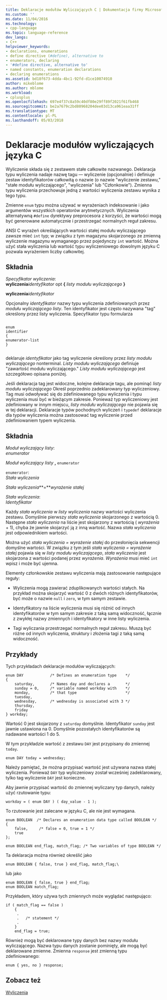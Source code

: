 ```yaml
---
title: Deklaracje modułów Wyliczających C | Dokumentacja firmy Microsoft
ms.custom: ''
ms.date: 11/04/2016
ms.technology:
- cpp-language
ms.topic: language-reference
dev_langs:
- C++
helpviewer_keywords:
- declarations, enumerations
- define directive (#define), alternative to
- enumerators, declaring
- '#define directive, alternative to'
- named constants, enumeration declarations
- declaring enumerations
ms.assetid: bd18f673-4dda-4bc1-92fd-d1ce10074910
author: mikeblome
ms.author: mblome
ms.workload:
- cplusplus
ms.openlocfilehash: 697e4f37c8a59c40df80e29ff89f2021f61fb468
ms.sourcegitcommit: be2a7679c2bd80968204dee03d13ca961eaa31ff
ms.translationtype: MT
ms.contentlocale: pl-PL
ms.lasthandoff: 05/03/2018
---
```

# <a name="c-enumeration-declarations"></a>Deklaracje modułów wyliczających języka C
Wyliczenie składa się z zestawem stałe całkowite nazwanego. Deklaracja typu wyliczenia nadaje nazwę tagu — wyliczenie (opcjonalnie) i definiuje zestaw identyfikatorów całkowitą o nazwie (o nazwie "wyliczenie zestawu," "stałe modułu wyliczającego", "wyliczenia" lub "Członkowie"). Zmienna typu wyliczenia przechowuje jedną z wartości wyliczenia zestawu wynika z tego typu.  
  
 Zmienne `enum` typu można używać w wyrażeniach indeksowanie i jako argumentów wszystkich operatorów arytmetycznych. Wyliczenia alternatywną `#define` dyrektywy preprocesora z korzyści, że wartości mogą być generowane automatycznie i przestrzegać normalnych reguł zakresu.  
  
 ANSI C wyrażeń określających wartości stałej modułu wyliczającego zawsze mieć `int` typ; w związku z tym magazynu skojarzonego ze zmienną wyliczenie magazynu wymaganego przez pojedynczy `int` wartość. Można użyć stała wyliczenia lub wartość typu wyliczeniowego dowolnym języku C pozwala wyrażeniem liczby całkowitej.  
  
## <a name="syntax"></a>Składnia  
 *Specyfikator wyliczenia*:  
 **wyliczenia***identyfikator* opt **{** *listy modułu wyliczającego* **}**   
  
 **wyliczenia***identyfikator*  
  
 Opcjonalny *identyfikator* nazwy typu wyliczenia zdefiniowanych przez *modułu wyliczającego listy*. Ten identyfikator jest często nazywana "tag" określony przez listy wyliczenia. Specyfikator typu formularza  
  
```  
  
enum  
identifier  
{  
enumerator-list  
}  
  
```  
  
 deklaruje *identyfikator* jako tag wyliczenie określony przez *listy modułu wyliczającego* nonterminal. *Listy modułu wyliczającego* definiuje "zawartość modułu wyliczającego." *Listy modułu wyliczającego* jest szczegółowo opisana poniżej.  
  
 Jeśli deklaracja tag jest widoczne, kolejne deklaracje tagu, ale pominąć *listy modułu wyliczającego* Określ poprzednio zadeklarowany typ wyliczeniowy. Tag musi odwoływać się do zdefiniowanego typu wyliczenia i typu wyliczenia musi być w bieżącym zakresie. Ponieważ typ wyliczeniowy jest zdefiniowany w innym miejscu, *listy modułu wyliczającego* nie pojawia się w tej deklaracji. Deklaracje typów pochodnych wyliczeń i `typedef` deklaracje dla typów wyliczenia można zastosować tag wyliczenie przed zdefiniowaniem typem wyliczenia.  
  
## <a name="syntax"></a>Składnia  
 *Moduł wyliczający listy*:  
 *enumerator*  
  
 *Moduł wyliczający listy* **,**  `enumerator`  
  
 `enumerator`:  
 *Stała wyliczenia*  
  
 *Stała wyliczenia***=***wyrażenie stałej*  
  
 *Stała wyliczenia*:  
 *Identyfikator*  
  
 Każdy *stała wyliczenia* w *listy wyliczenia* nazwy wartości wyliczenia zestawu. Domyślnie pierwszy *stała wyliczenia* skojarzonego z wartością 0. Następne *stała wyliczenia* na liście jest skojarzony z wartością ( *wyrażenia* + 1), chyba że jawnie skojarzyć ją z inną wartość. Nazwa *stała wyliczenia* jest odpowiednikiem wartości.  
  
 Można użyć *stała wyliczenia = wyrażenie stałej* do przesłonięcia sekwencji domyślne wartości. W związku z tym jeśli *stała wyliczenia = wyrażenie stałej* pojawia się w *listy modułu wyliczającego*, *stała wyliczenia* jest skojarzona z wartości podanej przez *wyrażenia*. *Wyrażenia* musi mieć `int` wpisz i może być ujemna.  
  
 Elementy członkowskie zestawu wyliczenia mają zastosowanie następujące reguły:  
  
-   Wyliczenia mogą zawierać zduplikowanych wartości stałych. Na przykład można skojarzyć wartość 0 z dwóch różnych identyfikatorów, być może o nazwie `null` i `zero`, w tym samym zestawie.  
  
-   Identyfikatory na liście wyliczenia musi się różnić od innych identyfikatorów w tym samym zakresie z taką samą widoczność, łącznie z zwykłej nazwy zmiennych i identyfikatory w inne listy wyliczenia.  
  
-   Tagi wyliczania przestrzegać normalnych reguł zakresu. Muszą być różne od innych wyliczenia, struktury i złożenia tagi z taką samą widoczność.  
  
## <a name="examples"></a>Przykłady  
 Tych przykładach deklaracje modułów wyliczających:  
  
```  
enum DAY            /* Defines an enumeration type    */  
{  
    saturday,       /* Names day and declares a       */  
    sunday = 0,     /* variable named workday with    */   
    monday,         /* that type                      */  
    tuesday,  
    wednesday,      /* wednesday is associated with 3 */  
    thursday,  
    friday  
} workday;  
```  
  
 Wartość 0 jest skojarzony z `saturday` domyślnie. Identyfikator `sunday` jest jawnie ustawiona na 0. Domyślnie pozostałych identyfikatorów są nadawane wartości 1 do 5.  
  
 W tym przykładzie wartość z zestawu `DAY` jest przypisany do zmiennej `today`.  
  
```  
enum DAY today = wednesday;  
```  
  
 Należy pamiętać, że można przypisać wartość jest używana nazwa stałej wyliczenia. Ponieważ `DAY` typ wyliczeniowy został wcześniej zadeklarowany, tylko tag wyliczenie `DAY` jest konieczne.  
  
 Aby jawnie przypisać wartość do zmiennej wyliczany typ danych, należy użyć rzutowanie typu:  
  
```  
workday = ( enum DAY ) ( day_value - 1 );  
```  
  
 To rzutowanie jest zalecane w języku C, ale nie jest wymagana.  
  
```  
enum BOOLEAN  /* Declares an enumeration data type called BOOLEAN */  
{  
    false,     /* false = 0, true = 1 */  
    true   
};   
  
enum BOOLEAN end_flag, match_flag; /* Two variables of type BOOLEAN */  
```  
  
 Ta deklaracja można również określić jako  
  
```  
enum BOOLEAN { false, true } end_flag, match_flag;\  
```  
  
 lub jako  
  
```  
enum BOOLEAN { false, true } end_flag;  
enum BOOLEAN match_flag;  
```  
  
 Przykładem, który używa tych zmiennych może wyglądać następująco:  
  
```  
if ( match_flag == false )  
    {  
     .  
     .   /* statement */   
     .  
    }  
    end_flag = true;  
```  
  
 Również mogą być deklarowane typy danych bez nazwy modułu wyliczającego. Nazwa typu danych zostanie pominięty, ale mogą być deklarowane zmienne. Zmienna `response` jest zmienną typu zdefiniowanego:  
  
```  
enum { yes, no } response;  
```  
  
## <a name="see-also"></a>Zobacz też  
 [Wyliczenia](../cpp/enumerations-cpp.md)
